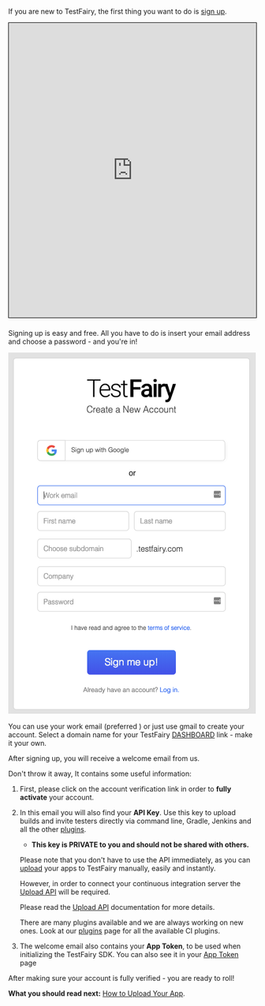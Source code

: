<!-- # Signup and email Verification -->
 
If you are new to TestFairy, the first thing you want to do is [sign up](http://www.testfairy.com/signup). 

<iframe width="800" height="600" frameborder="0" allowfullscreen="true" style="box-sizing: border-box; margin-bottom:5px; max-width: 100%; border: 1px solid rgba(0,0,0,1); background-color: rgba(255,255,255,0); box-shadow: 0px 2px 4px rgba(0,0,0,0.1);" src="https://testfairy.fleeq.io/l/1rfum3nb5d-bw5iw8zq2w"></iframe>

Signing up is easy and free. 
All you have to do is insert your email address and choose a password - and you're in!

![sign up](/img/getting-started/sign-up-1.png)

You can use your work email (preferred ) or just use gmail to create your account.
Select a domain name for your TestFairy [DASHBOARD](https://rafim.testfairy.com/) link - make it your own. 


After signing up, you will receive a welcome email from us. 

Don't throw it away, It contains some useful information:

 1. First, please click on the account verification link in order to **fully activate** your account. 
 
 2. In this email you will also find your **API Key**. 
    Use this key to upload builds and invite testers directly via command line, Gradle, Jenkins and all the other [plugins](https://docs.testfairy.com/Continuous_Integration/Introduction.html). 
    * **This key is PRIVATE to you and should not be shared with others.**

    Please note that you don't have to use the API immediately, as you can [upload](Upload.html) your apps to TestFairy     manually, easily and instantly. 

    However, in order to connect your continuous integration server the [Upload API](/Upload_API.html) will be required. 

    Please read the [Upload API](https://docs.testfairy.com/API/Upload_API.html) documentation for more details. 

    There are many plugins available and we are always working on new ones. Look at our [plugins](https://docs.testfairy.com/Continuous_Integration/Introduction.html) page for all the available CI plugins.


 3. The welcome email also contains your **App Token**, to be used when initializing the TestFairy SDK. You can also see it in your [App Token](https://app.testfairy.com/settings/) page 

After making sure your account is fully verified - you are ready to roll!

**What you should read next:** [How to Upload Your App](Upload.html).
